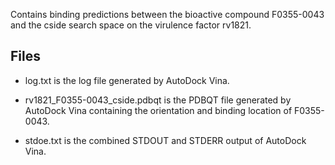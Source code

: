 Contains binding predictions between the bioactive compound F0355-0043 and the cside search space on the virulence factor rv1821.

## Files

- log.txt is the log file generated by AutoDock Vina.

- rv1821_F0355-0043_cside.pdbqt is the PDBQT file generated by AutoDock Vina containing the orientation and binding location of F0355-0043.

- stdoe.txt is the combined STDOUT and STDERR output of AutoDock Vina.

